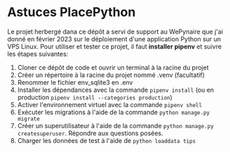 # Astuces PlacePython

Le projet herbergé dana ce dépôt a servi de support au WePynaire que j'ai donné en février 2023 sur le déploiement d'une application Python sur un VPS Linux. Pour utiliser et tester ce projet, il faut **installer pipenv** et suivre les étapes suivantes:

1. Cloner ce dépôt de code et ouvrir un terminal à la racine du projet
2. Créer un répertoire à la racine du projet nommé .venv (facultatif)
3. Renommer le fichier env_sqlite3 en .env
4. Installer les dépendances avec la commande `pipenv install` (ou en production `pipenv install --categories production`)
5. Activer l'environnement virtuel avec la commande `pipenv shell`
6. Exécuter les migrations à l'aide de la commande `python manage.py migrate`
7. Créer un superutilisateur à l'aide de la commande `python manage.py createsuperuser`. Répondre aux questions posées.
8. Charger les données de test à l'aide de `python loaddata tips`

